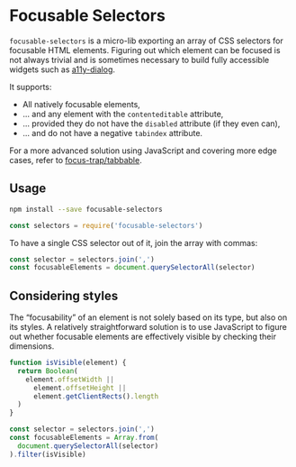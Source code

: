 # Focusable Selectors

`focusable-selectors` is a micro-lib exporting an array of CSS selectors for focusable HTML elements. Figuring out which element can be focused is not always trivial and is sometimes necessary to build fully accessible widgets such as [a11y-dialog](https://github.com/edenspiekermann/a11y-dialog).

It supports:

- All natively focusable elements,
- … and any element with the `contenteditable` attribute,
- … provided they do not have the `disabled` attribute (if they even can),
- … and do not have a negative `tabindex` attribute.

For a more advanced solution using JavaScript and covering more edge cases, refer to [focus-trap/tabbable](https://github.com/focus-trap/tabbable).

## Usage

```sh
npm install --save focusable-selectors
```

```js
const selectors = require('focusable-selectors')
```

To have a single CSS selector out of it, join the array with commas:

```js
const selector = selectors.join(',')
const focusableElements = document.querySelectorAll(selector)
```


## Considering styles

The “focusability” of an element is not solely based on its type, but also on its styles. A relatively straightforward solution is to use JavaScript to figure out whether focusable elements are effectively visible by checking their dimensions.

```js
function isVisible(element) {
  return Boolean(
    element.offsetWidth ||
      element.offsetHeight ||
      element.getClientRects().length
  )
}

const selector = selectors.join(',')
const focusableElements = Array.from(
  document.querySelectorAll(selector)
).filter(isVisible)
```
